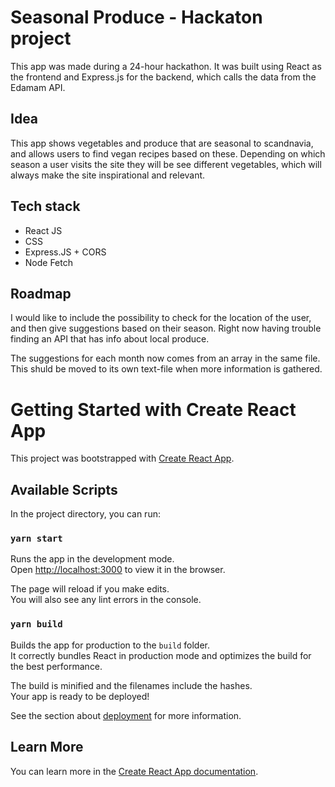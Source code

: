# Seasonal Produce - Hackaton project
This app was made during a 24-hour hackathon.
It was built using React as the frontend and Express.js for the backend, which calls the data from the Edamam API.

## Idea
This app shows vegetables and produce that are seasonal to scandnavia, and allows users to find vegan recipes based on these. Depending on which season a user visits the site they will be see different vegetables, which will always make the site inspirational and relevant. 

## Tech stack
- React JS
- CSS
- Express.JS + CORS 
- Node Fetch

## Roadmap

I would like to include the possibility to check for the location of the user, and then give suggestions based on their season. Right now having trouble finding an API that has info about local produce. 

The suggestions for each month now comes from an array in the same file. This shuld be moved to its own text-file when more information is gathered. 

# Getting Started with Create React App

This project was bootstrapped with [Create React App](https://github.com/facebook/create-react-app).

## Available Scripts

In the project directory, you can run:

### `yarn start`

Runs the app in the development mode.\
Open [http://localhost:3000](http://localhost:3000) to view it in the browser.

The page will reload if you make edits.\
You will also see any lint errors in the console.

### `yarn build`

Builds the app for production to the `build` folder.\
It correctly bundles React in production mode and optimizes the build for the best performance.

The build is minified and the filenames include the hashes.\
Your app is ready to be deployed!

See the section about [deployment](https://facebook.github.io/create-react-app/docs/deployment) for more information.

## Learn More

You can learn more in the [Create React App documentation](https://facebook.github.io/create-react-app/docs/getting-started).
